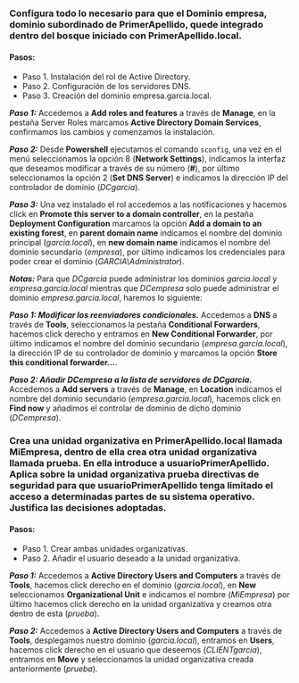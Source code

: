### Configura todo lo necesario para que el Dominio empresa, dominio subordinado de PrimerApellido, quede integrado dentro del bosque iniciado con PrimerApellido.local.


#### Pasos:
 - Paso 1. Instalación del rol de Active Directory.
 - Paso 2. Configuración de los servidores DNS.
 - Paso 3. Creación del dominio empresa.garcia.local.


***Paso 1:***
Accedemos a **Add roles and features** a través de **Manage**, en la pestaña Server Roles marcamos **Active Directory Domain Services**, confirmamos los cambios y comenzamos la instalación.


***Paso 2:***
Desde **Powershell** ejecutamos el comando ``sconfig``, una vez en el menú seleccionamos la opción 8 (**Network Settings**), indicamos la interfaz que deseamos modificar a través de su número (**#**), por último seleccionamos la opción 2 (**Set DNS Server**) e indicamos la dirección IP del controlador de dominio (*DCgarcia*).


***Paso 3:***
Una vez instalado el rol accedemos a las notificaciones y hacemos click en **Promote this server to a domain controller**, en la pestaña **Deployment Configuration** marcamos la opción **Add a domain to an existing forest**, en **parent domain name** indicamos el nombre del dominio principal (*garcia.local*), en **new domain name** indicamos el nombre del dominio secundario (*empresa*), por último indicamos los credenciales para poder crear el dominio (*GARCIA\Administrator*).


***Notas:***
Para que *DCgarcia* puede administrar los dominios *garcia.local* y *empresa.garcia.local* mientras que *DCempresa* solo puede administrar el dominio *empresa.garcia.local*, haremos lo siguiente:


***Paso 1: Modificar los reenviadores condicionales.***
Accedemos a **DNS** a través de **Tools**, seleccionamos la pestaña **Conditional Forwarders**, hacemos click derecho y entramos en **New Conditional Forwarder**, por último indicamos el nombre del dominio secundario (*empresa.garcia.local*), la dirección IP de su controlador de dominio y marcamos la opción **Store this conditional forwarder...**.


***Paso 2: Añadir DCempresa a la lista de servidores de DCgarcia.***
Accedemos a **Add servers** a través de **Manage**, en **Location** indicamos el nombre del dominio secundario (*empresa.garcia.local*), hacemos click en **Find now** y añadimos el controlar de dominio de dicho dominio (*DCempresa*).


### Crea una unidad organizativa en PrimerApellido.local llamada MiEmpresa, dentro de ella crea otra unidad organizativa llamada prueba. En ella introduce a usuarioPrimerApellido. Aplica sobre la unidad organizativa prueba directivas de seguridad para que usuarioPrimerApellido tenga limitado el acceso a determinadas partes de su sistema operativo. Justifica las decisiones adoptadas.


#### Pasos:
 - Paso 1. Crear ambas unidades organizativas.
 - Paso 2. Añadir el usuario deseado a la unidad organizativa.


***Paso 1:***
Accedemos a **Active Directory Users and Computers** a través de **Tools**, hacemos click derecho en el dominio (*garcia.local*), en **New** seleccionamos **Organizational Unit** e indicamos el nombre (*MiEmpresa*) por último hacemos click derecho en la unidad organizativa y creamos otra dentro de esta (*prueba*).


***Paso 2:***
Accedemos a **Active Directory Users and Computers** a través de **Tools**, desplegamos nuestro dominio (*garcia.local*), entramos en **Users**, hacemos click derecho en el usuario que deseemos (*CLIENTgarcia*), entramos en **Move** y seleccionamos la unidad organizativa creada anteriormente (*prueba*).